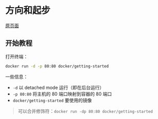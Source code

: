 # 方向和起步

[原页面](https://docs.docker.com/get-started/)

## 开始教程
打开终端：
```bash
docker run -d -p 80:80 docker/getting-started
```
一些信息：
* `-d` 以 detached mode 运行（即在后台运行）
* `-p 80:80` 将主机的 80 端口映射到容器的 80 端口
* `docker/getting-started` 要使用的镜像

> 可以合并修饰符：`docker run -dp 80:80 docker/getting-started`
